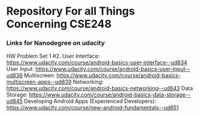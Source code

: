 # Repository For all Things Concerning CSE248

### Links for Nanodegree on udacity
HW Problem Set 1 #2. 
User Interface: https://www.udacity.com/course/android-basics-user-interface--ud834
User Input: https://www.udacity.com/course/android-basics-user-input--ud836
Multiscreen: https://www.udacity.com/course/android-basics-multiscreen-apps--ud839
Networking: https://www.udacity.com/course/android-basics-networking--ud843
Data Storage: https://www.udacity.com/course/android-basics-data-storage--ud845
Developing Android Apps (Experienced Developers): https://www.udacity.com/course/new-android-fundamentals--ud851
